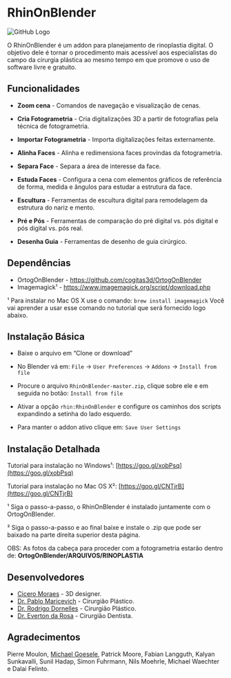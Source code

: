 

# RhinOnBlender

![GitHub Logo](http://www.ciceromoraes.com.br/blog/wp-content/uploads/2017/09/Blend_RhinOnBlender.jpg)

O RhinOnBlender é um addon para planejamento de rinoplastia digital. O objetivo dele é tornar o procedimento mais acessível aos especialistas do campo da cirurgia plástica ao mesmo tempo em que promove o uso de software livre e gratuito.

## Funcionalidades

 * **Zoom cena** - Comandos de navegação e visualização de cenas.

 * **Cria Fotogrametria** - Cria digitalizações 3D a partir de fotografias pela técnica de fotogrametria.

 * **Importar Fotogrametria** -  Importa digitalizações feitas externamente.

* **Alinha Faces** - Alinha e redimensiona faces provindas da fotogrametria.

* **Separa Face** - Separa a área de interesse da face.

* **Estuda Faces** - Configura a cena com elementos gráficos de referência de forma, medida e ângulos para estudar a estrutura da face.

* **Escultura** - Ferramentas de escultura digital para remodelagem da estrutura do nariz e mento.

* **Pré e Pós** - Ferramentas de comparação do pré digital vs. pós digital e pós digital vs. pós real.

* **Desenha Guia** - Ferramentas de desenho de guia cirúrgico.

## Dependências

* OrtogOnBlender - https://github.com/cogitas3d/OrtogOnBlender
* Imagemagick¹ - https://www.imagemagick.org/script/download.php

¹ Para instalar no Mac OS X use o comando: `brew install imagemagick` 
Você vai aprender a usar esse comando no tutorial que será fornecido logo abaixo.

## Instalação Básica

* Baixe o arquivo em “Clone or download”

* No Blender vá em: `File` → `User Preferences` → `Addons` → `Install from file` 

* Procure o arquivo `RhinOnBlender-master.zip`, clique sobre ele e em seguida no botão: `Install from file`

* Ativar a opção `rhin:RhinOnBlender` e configure os caminhos dos scripts expandindo a setinha do lado esquerdo.

* Para manter o addon ativo clique em: `Save User Settings`

## Instalação Detalhada

Tutorial para instalação no Windows¹: [https://goo.gl/xobPsq](https://goo.gl/xobPsq)

Tutorial para instalação no Mac OS X²: [https://goo.gl/CNTjrB](https://goo.gl/CNTjrB)

¹ Siga o passo-a-passo, o RhinOnBlender é instalado juntamente com o OrtogOnBlender.

² Siga o passo-a-passo e ao final baixe e instale o .zip que pode ser baixado na parte direita superior desta página.

OBS: As fotos da cabeça para proceder com a fotogrametria estarão dentro de: **OrtogOnBlender/ARQUIVOS/RINOPLASTIA**

## Desenvolvedores

* [Cicero Moraes](www.ciceromoraes.com.br) - 3D designer.
* [Dr. Pablo Maricevich](http://avivacirurgiaplastica.com.br/) - Cirurgião Plástico.
* [Dr. Rodrigo Dornelles](http://www.metropolitan.med.br/index.html) - Cirurgião Plástico.
* [Dr. Everton da Rosa](http://fb.me/drevertondarosa) - Cirurgião Dentista.

## Agradecimentos

Pierre Moulon, [Michael Goesele](https://www.gcc.tu-darmstadt.de/home/proj/mve/index.en.jsp), Patrick Moore, Fabian Langguth, Kalyan Sunkavalli, Sunil Hadap, Simon Fuhrmann, Nils Moehrle, Michael Waechter e Dalai Felinto.
